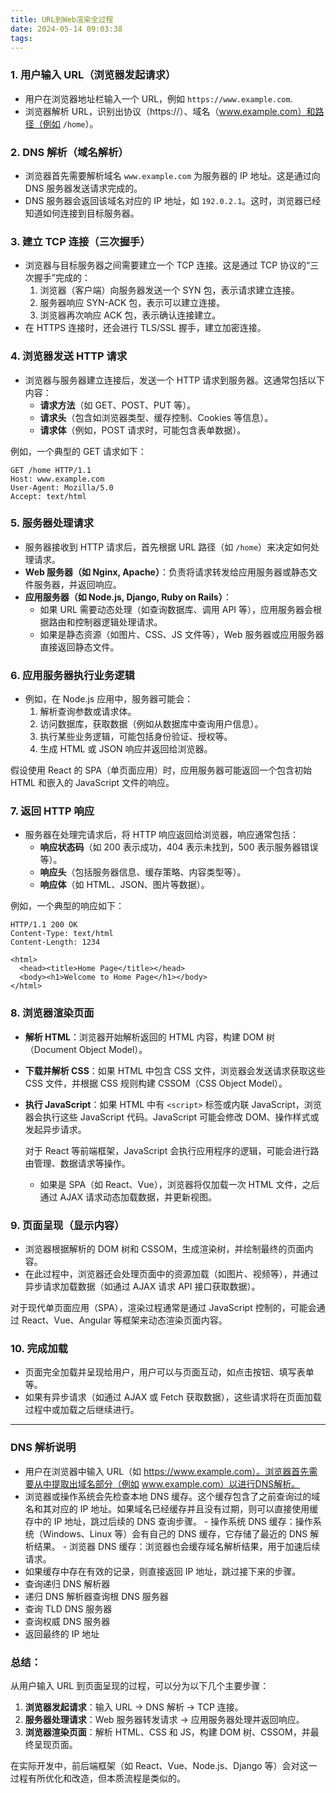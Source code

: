 ```yaml
---
title: URL到Web渲染全过程
date: 2024-05-14 09:03:38
tags:
---
```


### 1. **用户输入 URL（浏览器发起请求）**

- 用户在浏览器地址栏输入一个 URL，例如 `https://www.example.com`.
- 浏览器解析 URL，识别出协议（https://）、域名（www.example.com）和路径（例如 `/home`）。

### 2. **DNS 解析（域名解析）**

- 浏览器首先需要解析域名 `www.example.com` 为服务器的 IP 地址。这是通过向 DNS 服务器发送请求完成的。
- DNS 服务器会返回该域名对应的 IP 地址，如 `192.0.2.1`。这时，浏览器已经知道如何连接到目标服务器。

### 3. **建立 TCP 连接（三次握手）**

- 浏览器与目标服务器之间需要建立一个 TCP 连接。这是通过 TCP 协议的“三次握手”完成的：
  1.  浏览器（客户端）向服务器发送一个 SYN 包，表示请求建立连接。
  2.  服务器响应 SYN-ACK 包，表示可以建立连接。
  3.  浏览器再次响应 ACK 包，表示确认连接建立。
- 在 HTTPS 连接时，还会进行 TLS/SSL 握手，建立加密连接。

### 4. **浏览器发送 HTTP 请求**

- 浏览器与服务器建立连接后，发送一个 HTTP 请求到服务器。这通常包括以下内容：
  - **请求方法**（如 GET、POST、PUT 等）。
  - **请求头**（包含如浏览器类型、缓存控制、Cookies 等信息）。
  - **请求体**（例如，POST 请求时，可能包含表单数据）。

例如，一个典型的 GET 请求如下：

```http
GET /home HTTP/1.1
Host: www.example.com
User-Agent: Mozilla/5.0
Accept: text/html
```

### 5. **服务器处理请求**

- 服务器接收到 HTTP 请求后，首先根据 URL 路径（如 `/home`）来决定如何处理请求。
- **Web 服务器（如 Nginx, Apache）**：负责将请求转发给应用服务器或静态文件服务器，并返回响应。
- **应用服务器（如 Node.js, Django, Ruby on Rails）**：
  - 如果 URL 需要动态处理（如查询数据库、调用 API 等），应用服务器会根据路由和控制器逻辑处理请求。
  - 如果是静态资源（如图片、CSS、JS 文件等），Web 服务器或应用服务器直接返回静态文件。

### 6. **应用服务器执行业务逻辑**

- 例如，在 Node.js 应用中，服务器可能会：
  1.  解析查询参数或请求体。
  2.  访问数据库，获取数据（例如从数据库中查询用户信息）。
  3.  执行某些业务逻辑，可能包括身份验证、授权等。
  4.  生成 HTML 或 JSON 响应并返回给浏览器。

假设使用 React 的 SPA（单页面应用）时，应用服务器可能返回一个包含初始 HTML 和嵌入的 JavaScript 文件的响应。

### 7. **返回 HTTP 响应**

- 服务器在处理完请求后，将 HTTP 响应返回给浏览器，响应通常包括：
  - **响应状态码**（如 200 表示成功，404 表示未找到，500 表示服务器错误等）。
  - **响应头**（包括服务器信息、缓存策略、内容类型等）。
  - **响应体**（如 HTML、JSON、图片等数据）。

例如，一个典型的响应如下：

```http
HTTP/1.1 200 OK
Content-Type: text/html
Content-Length: 1234

<html>
  <head><title>Home Page</title></head>
  <body><h1>Welcome to Home Page</h1></body>
</html>
```

### 8. **浏览器渲染页面**

- **解析 HTML**：浏览器开始解析返回的 HTML 内容，构建 DOM 树（Document Object Model）。
- **下载并解析 CSS**：如果 HTML 中包含 CSS 文件，浏览器会发送请求获取这些 CSS 文件，并根据 CSS 规则构建 CSSOM（CSS Object Model）。
- **执行 JavaScript**：如果 HTML 中有 `<script>` 标签或内联 JavaScript，浏览器会执行这些 JavaScript 代码。JavaScript 可能会修改 DOM、操作样式或发起异步请求。

  对于 React 等前端框架，JavaScript 会执行应用程序的逻辑，可能会进行路由管理、数据请求等操作。

  - 如果是 SPA（如 React、Vue），浏览器将仅加载一次 HTML 文件，之后通过 AJAX 请求动态加载数据，并更新视图。

### 9. **页面呈现（显示内容）**

- 浏览器根据解析的 DOM 树和 CSSOM，生成渲染树，并绘制最终的页面内容。
- 在此过程中，浏览器还会处理页面中的资源加载（如图片、视频等），并通过异步请求加载数据（如通过 AJAX 请求 API 接口获取数据）。

对于现代单页面应用（SPA），渲染过程通常是通过 JavaScript 控制的，可能会通过 React、Vue、Angular 等框架来动态渲染页面内容。

### 10. **完成加载**

- 页面完全加载并呈现给用户，用户可以与页面互动，如点击按钮、填写表单等。
- 如果有异步请求（如通过 AJAX 或 Fetch 获取数据），这些请求将在页面加载过程中或加载之后继续进行。

---

### DNS 解析说明

- 用户在浏览器中输入 URL（如 https://www.example.com）。浏览器首先需要从中提取出域名部分（例如 www.example.com）以进行DNS解析。
- 浏览器或操作系统会先检查本地 DNS 缓存。这个缓存包含了之前查询过的域名和其对应的 IP 地址。如果域名已经缓存并且没有过期，则可以直接使用缓存中的 IP 地址，跳过后续的 DNS 查询步骤。 - 操作系统 DNS 缓存：操作系统（Windows、Linux 等）会有自己的 DNS 缓存，它存储了最近的 DNS 解析结果。 - 浏览器 DNS 缓存：浏览器也会缓存域名解析结果，用于加速后续请求。
- 如果缓存中存在有效的记录，则直接返回 IP 地址，跳过接下来的步骤。
- 查询递归 DNS 解析器
- 递归 DNS 解析器查询根 DNS 服务器
- 查询 TLD DNS 服务器
- 查询权威 DNS 服务器
- 返回最终的 IP 地址

### 总结：

从用户输入 URL 到页面呈现的过程，可以分为以下几个主要步骤：

1. **浏览器发起请求**：输入 URL → DNS 解析 → TCP 连接。
2. **服务器处理请求**：Web 服务器转发请求 → 应用服务器处理并返回响应。
3. **浏览器渲染页面**：解析 HTML、CSS 和 JS，构建 DOM 树、CSSOM，并最终呈现页面。

在实际开发中，前后端框架（如 React、Vue、Node.js、Django 等）会对这一过程有所优化和改造，但本质流程是类似的。
